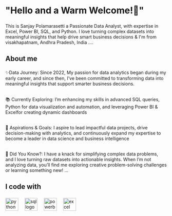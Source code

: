<h1 align="left">"Hello and a Warm Welcome!👋"</h1>

###

<p align="left">This is Sanjay Polamarasetti a Passionate Data Analyst, with expertise in Excel, Power BI, SQL, and Python. I love turning complex datasets into meaningful insights that help drive smart business decisions & I'm from visakhapatnam, Andhra Pradesh, India ....</p>

###

<h2 align="left">About me</h2>

###

<p align="left">✨Data Journey:
Since 2022, My passion for data analytics began during my early career, and since then, I’ve been committed to transforming data into meaningful insights that support smarter business decisions.

<br>📚 Currently Exploring:
I’m enhancing my skills in advanced SQL queries, Python for data visualization and automation, and leveraging Power BI & Excelfor creating dynamic dashboards

<br>🎯  Aspirations & Goals: 
I aspire to lead impactful data projects, drive decision-making with analytics, and continuously expand my expertise to become a leader in data science and business intelligence

<br>🎲 Did You Know?:
I have a knack for simplifying complex data problems, and I love turning raw datasets into actionable insights. When I’m not analyzing data, you’ll find me exploring creative problem-solving challenges or learning something new! ...</p>

###

<h2 align="left">I code with</h2>

###

<div align="left">
  <img src="https://cdn.jsdelivr.net/gh/devicons/devicon/icons/python/python-original.svg" height="40" alt="python logo" />
  <img width="12" />
  <img src="https://static-00.iconduck.com/assets.00/sql-database-sql-azure-icon-1955x2048-4pmty46t.png" height="40" alt="sql logo" />
  <img width="12" />
  <img src="https://logohistory.net/wp-content/uploads/2023/05/Power-BI-Symbol.png" height="40" alt="powerbi logo" />
  <img width="12" />
  <img src="https://w7.pngwing.com/pngs/162/301/png-transparent-microsoft-excel-logo-thumbnail.png" height="40" alt="excel logo" />
   <img width="12" />
 

###
